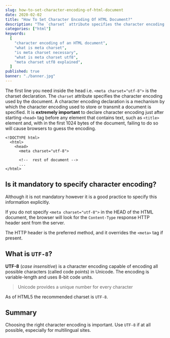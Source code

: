 ```yaml
---
slug: how-to-set-character-encoding-of-html-document
date: 2020-02-02
title: "How To Set Character Encoding Of HTML Document?"
description: "The `charset` attribute specifies the character encoding used by the document. A character encoding declaration is a mechanism by which the character encoding used to store or transmit a document is specified."
categories: ["html"]
keywords:
  [
    "character encoding of an HTML document",
    "what is meta charset",
    "is meta charset necessary",
    "what is meta charset utf8",
    "meta charset utf8 explained",
  ]
published: true
banner: "./banner.jpg"
---
```


The first line you need inside the head i.e. `<meta charset="utf-8">` is the charset declaration. The `charset` attribute specifies the character encoding used by the document. A character encoding declaration is a mechanism by which the character encoding used to store or transmit a document is specified. It is **extremely important** to declare character encoding just after starting `<head>` tag before any element that contains text, such as `<title>` element and, with in the first 1024 bytes of the document, failing to do so will cause browsers to guess the encoding.

```markup
<!DOCTYPE html>
  <html>
    <head>
      <meta charset="utf-8">

      <!--  rest of document -->
      ...
</html>
```

## Is it mandatory to specify character encoding?

Although it is not mandatory however it is a good practice to specify this information explicitly.

If you do not specify `<meta charset="utf-8">` in the HEAD of the HTML document, the browser will look for the `Content-Type` response HTTP header sent from the server.

The HTTP header is the preferred method, and it overrides the `<meta>` tag if present.

## What is `UTF-8`?

**UTF-8** (_case insensitive_) is a character encoding capable of encoding all possible characters (called code points) in Unicode. The encoding is variable-length and uses 8-bit code units.

> Unicode provides a unique number for every character

As of HTML5 the recommended charset is `UTF-8`.

## Summary

Choosing the right character encoding is important. Use `UTF-8` if at all possible, especially for multilingual sites.
